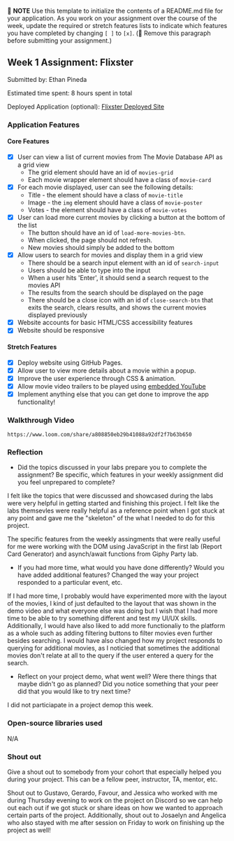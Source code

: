 📝 **NOTE** Use this template to initialize the contents of a README.md file for your application. As you work on your assignment over the course of the week, update the required or stretch features lists to indicate which features you have completed by changing `[ ]` to `[x]`. (🚫 Remove this paragraph before submitting your assignment.)

## Week 1 Assignment: Flixster

Submitted by: Ethan Pineda

Estimated time spent: 8 hours spent in total

Deployed Application (optional): [Flixster Deployed Site](https://ethanpaneraa.github.io/site-week1-project1-flixster-starter/)

### Application Features

#### Core Features

- [x] User can view a list of current movies from The Movie Database API as a grid view
  - The grid element should have an id of `movies-grid`
  - Each movie wrapper element should have a class of `movie-card`
- [x] For each movie displayed, user can see the following details:
  - Title - the element should have a class of `movie-title`
  - Image - the `img` element should have a class of `movie-poster`
  - Votes - the element should have a class of `movie-votes`
- [x] User can load more current movies by clicking a button at the bottom of the list
  - The button should have an id of `load-more-movies-btn`.
  - When clicked, the page should not refresh.
  - New movies should simply be added to the bottom
- [x] Allow users to search for movies and display them in a grid view
  - There should be a search input element with an id of `search-input`
  - Users should be able to type into the input
  - When a user hits 'Enter', it should send a search request to the movies API
  - The results from the search should be displayed on the page
  - There should be a close icon with an id of `close-search-btn` that exits the search, clears results, and shows the current movies displayed previously
- [x] Website accounts for basic HTML/CSS accessibility features
- [x] Website should be responsive

#### Stretch Features

- [x] Deploy website using GitHub Pages.
- [x] Allow user to view more details about a movie within a popup.
- [x] Improve the user experience through CSS & animation.
- [x] Allow movie video trailers to be played using [embedded YouTube](https://support.google.com/youtube/answer/171780?hl=en)
- [x] Implement anything else that you can get done to improve the app functionality!

### Walkthrough Video

`https://www.loom.com/share/a808850eb29b41088a92df2f7b63b650`

### Reflection

- Did the topics discussed in your labs prepare you to complete the assignment? Be specific, which features in your weekly assignment did you feel unprepared to complete?

I felt like the topics that were discussed and showcased during the labs were very helpful in getting started and finishing this project. I felt like the labs themsevles were really helpful as a reference point when I got stuck at any point and gave me the "skeleton" of the what I needed to do for this project. 

The specific features from the weekly assingments that were really useful for me were working with the DOM using JavaScript in the first lab (Report Card Generator) and asynch/await functions from Giphy Party lab. 

- If you had more time, what would you have done differently? Would you have added additional features? Changed the way your project responded to a particular event, etc.
  
If I had more time, I probably would have experimented more with the layout of the movies, I kind of just defaulted to the layout that was shown in the demo video and what everyone else was doing but I wish that I had more time to be able to try something different and test my UI/UX skills. Additionally, I would have also liked to add more functionaliy to the platform as a whole such as adding filtering buttons to filter movies even further besides searching. I would have also changed how my project responds to querying for additional movies, as I noticied that sometimes the additional movies don't relate at all to the query if the user entered a query for the search. 

- Reflect on your project demo, what went well? Were there things that maybe didn't go as planned? Did you notice something that your peer did that you would like to try next time?

I did not particiapate in a project demop this week. 

### Open-source libraries used

N/A

### Shout out

Give a shout out to somebody from your cohort that especially helped you during your project. This can be a fellow peer, instructor, TA, mentor, etc.

Shout out to Gustavo, Gerardo, Favour, and Jessica who worked with me during Thursday evening to work on the project on Discord so we can help out each out if we got stuck or share ideas on how we wanted to approach certain parts of the project. Additionally, shout out to Josaelyn and Angelica who also stayed with me after session on Friday to work on finishing up the project as well! 
